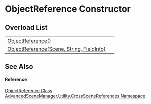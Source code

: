 # ObjectReference Constructor


## Overload List
<table>
<tr>
<td><a href="M_AdvancedSceneManager_Utility_CrossSceneReferences_ObjectReference__ctor">ObjectReference()</a></td>
<td> </td></tr>
<tr>
<td><a href="M_AdvancedSceneManager_Utility_CrossSceneReferences_ObjectReference__ctor_1">ObjectReference(Scene, String, FieldInfo)</a></td>
<td> </td></tr>
</table>

## See Also


#### Reference
<a href="T_AdvancedSceneManager_Utility_CrossSceneReferences_ObjectReference">ObjectReference Class</a>  
<a href="N_AdvancedSceneManager_Utility_CrossSceneReferences">AdvancedSceneManager.Utility.CrossSceneReferences Namespace</a>  
